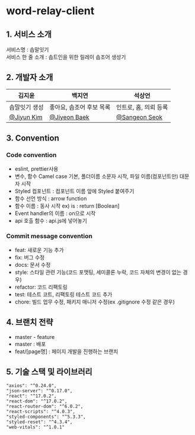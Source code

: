 # word-relay-client
## 1. 서비스 소개
서비스명 : 솝말잇기  
서비스 한 줄 소개 : 솝트인을 위한 릴레이 솝조어 생성기

## 2. 개발자 소개
|김지윤|백지연|석상언|
|-|-|-|
|솝말잇기 생성|좋아요, 솝조어 후보 목록|인트로, 홈, 의뢰 등록|
|[@Jiyun Kim](https://github.com/small-j)|[@Jiyeon Baek](https://github.com/100Gyeon)|[@Sangeon Seok](https://github.com/sharpcoder312)|

## 3. Convention
### Code convention
- eslint, prettier사용
- 변수, 함수 Camel case 기본, 폴더이름 소문자 시작, 파일 이름(컴포넌트만) 대문자 시작
- Styled 컴포넌트 : 컴포넌트 이름 앞에 Styled 붙여주기
- 함수 선언 방식 : arrow function
- 함수 이름 : 동사 시작 ex) is : return [Boolean]
- Event handler의 이름 : on으로 시작
- api 호출 함수 : api.js에 넣어놓기

### Commit message convention
- feat: 새로운 기능 추가  
- fix: 버그 수정
- docs: 문서 수정
- style: 스타일 관련 기능(코드 포맷팅, 세미콜론 누락, 코드 자체의 변경이 없는 경우)
- refactor: 코드 리팩토링
- test: 테스트 코트, 리팩토링 테스트 코드 추가
- chore: 빌드 업무 수정, 패키지 매니저 수정(ex .gitignore 수정 같은 경우)


## 4. 브랜치 전략
- master - feature
- master : 배포
- feat/[page명] : 페이지 개발을 진행하는 브랜치


## 5. 기술 스택 및 라이브러리
```
"axios": "^0.24.0",
"json-server": "^0.17.0",
"react": "^17.0.2",
"react-dom": "^17.0.2",
"react-router-dom": "^6.0.2",
"react-scripts": "^4.0.3",
"styled-components": "^5.3.3",
"styled-reset": "^4.3.4",
"web-vitals": "^1.0.1"
```
